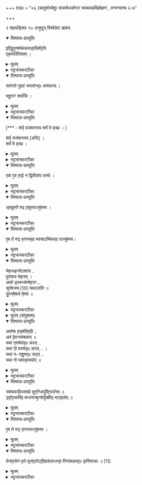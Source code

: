 +++
title = "०६ (चातुर्मास्येषु) साकमेधपर्वगत त्र्यम्बकहविर्ब्राह्मणं , तन्मन्त्राश्च २-७"

+++

९ महापङ्क्तिः
१० अनुष्टुप्
विश्वेदेवा ऋषयः
<details open><summary>विश्वास-प्रस्तुतिः</summary>

प्र॒ति॒पू॒रु॒षमेक॑कपाला॒न्निर्व॑प॒ति   
एक॒मति॑रिक्तम् ।
</details>

<details><summary>मूलम्</summary>

प्र॒ति॒पू॒रु॒षमेक॑कपाला॒न्निर्व॑प॒ति   
एक॒मति॑रिक्तम् ।
</details>

<details><summary>भट्टभास्करटीका</summary>

1अथ त्र्यम्बकान्विदधाति - प्रतिपूरुषमेककपालान्निर्वपतीति ॥ 'अथौषधय इमं देवं त्र्यम्बकैरयजन्त' इत्यादि ब्राह्मणम् । पूरुषं पूरुषं प्रतिपूरुषं, पुरुषशब्दपर्यायः पूरुषशब्दः । उपलक्षणत्वात् स्त्रियोपि गृह्यन्ते । यजमानस्य यावन्तोमात्यास्सस्त्रीकाः तावतः एककपालान्निर्वपति; एकमतिरिक्तं सङ्ख्यया निर्वपेत् इति साधु। 'गतिरनन्तरः' इति पूर्पदप्रकृतिस्वरत्वम् । 'जाता एव प्रजा रुद्रान्निरवदयते' इत्यादि ब्राह्मणम् ॥
</details>

<details open><summary>विश्वास-प्रस्तुतिः</summary>

याव॑न्तो गृ॒ह्याः᳚ स्मस्तेभ्य॒ᳵ कम॑करम्  ।  

पशू॒नाꣳ शर्मा॑सि ।  
</details>

<details><summary>मूलम्</summary>

याव॑न्तो गृ॒ह्याः᳚ स्मस्तेभ्य॒ᳵ कम॑करम्  ।  

पशू॒नाꣳ शर्मा॑सि ।  
</details>

<details><summary>भट्टभास्करटीका</summary>

2त्र्यम्बकानादाय गार्हपत्यमुपतिष्ठते - यावन्त इति ॥ गृहे भवा गृह्याः । व्यत्ययेनाद्युदात्तत्वाभावः । यावन्तः यत्परिमाणा वयं गृह्याः पुमांसस्त्रियश्च स्मो भवामः; तेभ्यस्सर्वेभ्योस्मभ्यं कं सुखमेभिस्त्र्यम्बकैरकरं करोमि । यद्वा - सर्वेभ्यस्सुखकरं त्रैय्यम्बकयागाख्यमेतत्कर्म करोमीति । छान्दसो लुङ् । 'मन्त्रे घस' इति च्लेर्लुक् । पुरुषव्यत्ययो वा, कं कुर्वीतेति । कस्मादेवमुच्यसे ? इति चेत् - पशूनां सर्वेषां शर्मासि शर्म सुखं शरणं वा त्वमसि । 'नामन्यतरस्याम्' इति नाम उदात्तत्वम् ।
</details>

<details open><summary>विश्वास-प्रस्तुतिः</summary>

[*** - शर्म॒ यज॑मानस्य शर्म॑ मे य॒च्छ । ]

शर्म॒ यज॑मानस्य [असि]  ।  
शर्म॑ मे य॒च्छ ।
</details>

<details><summary>मूलम्</summary>

[*** - शर्म॒ यज॑मानस्य शर्म॑ मे य॒च्छ । ]

शर्म॒ यज॑मानस्य [असि]  ।  
शर्म॑ मे य॒च्छ ।
</details>

<details><summary>भट्टभास्करटीका</summary>

किञ्च - यजमानस्य च शर्मासि स त्वं मम च शर्म यच्छ देहि ॥
</details>

<details open><summary>विश्वास-प्रस्तुतिः</summary>

एक॑ ए॒व रु॒द्रो न द्वि॒तीया॑य तस्थे ।  
</details>

<details><summary>मूलम्</summary>

एक॑ ए॒व रु॒द्रो न द्वि॒तीया॑य तस्थे ।  
</details>

<details><summary>भट्टभास्करटीका</summary>

3त्र्यम्बकात् सकृत्सकृदवदाय जुहोति - एक एवेति ॥ असहाय एव ऐश्वर्येण रुद्रः तुल्योत्कृष्टरहितः ; परस्मिन् पदे स्थितत्वात् । तदेव स्पष्टयति - न द्वितीयाय स्वव्यतिरिक्ताय कस्मैचिदपि तस्थे तिष्ठते आत्मानं प्रकाशयति । यथा द्वितीयेन स्वप्रभावो न परिच्च्छिद्यते तथैव सर्वदा भवति । तस्मात्सर्वदोत्कृष्टरहितत्वादेक एवेति । 'श्लाघह्नुङ्स्थाशपाम्' इति सम्प्रदानत्वम् । 'प्रकाशनस्थेयाख्ययोश्च' इत्यात्मनेपदम् । यद्वा - एक एव रुद्र इति निस्सामान्यमैश्वर्यं प्रतिपादयति । यस्मादेवं तस्मादेष देवः कदाचिदपि द्वितीयाय सहायाय न तस्थे सहायार्थं न तिष्ठतीति सहायापेक्षी न क्वचिदपि कार्येषु भवतीति ।
</details>

<details open><summary>विश्वास-प्रस्तुतिः</summary>

आ॒खुस्ते॑ रुद्र प॒शुस्तञ्जु॑षस्व ।
</details>

<details><summary>मूलम्</summary>

आ॒खुस्ते॑ रुद्र प॒शुस्तञ्जु॑षस्व ।
</details>

<details><summary>भट्टभास्करटीका</summary>

हे रुद्र आखुः मूषकः पशुः भागभूतः । श्रुतिप्रामाण्यादवगम्यते । यद्वा - आखुः उत्करस्थः पुरोडाशः तव पशुः पशुवत्प्रीतिहेतुः । यथोक्तम् - 'आखूत्कर एकं पुरोडाशमुपवपति' इति । यद्वा - आखुस्थानीयस्तव पशुः द्विपाच्चतुष्पाच्च सर्वः ; तस्मात्तमाखूत्करस्थं पुरोडाशं जुषस्व ।
</details>

<details open><summary>विश्वास-प्रस्तुतिः</summary>

ए॒ष ते॑ रुद्र भा॒गस्स॒ह स्वस्राऽम्बि॑कया॒ तञ्जु॑षस्व।
</details>

<details><summary>मूलम्</summary>

ए॒ष ते॑ रुद्र भा॒गस्स॒ह स्वस्राऽम्बि॑कया॒ तञ्जु॑षस्व।
</details>

<details><summary>भट्टभास्करटीका</summary>

अपि च - हे रुद्र स एवाखूत्करस्थस्तव भागः सर्वत्रैयम्बकादानात्मकः ; तस्मात्तमपि भगवत्याम्बिकया देव्या सह जुषस्व । लक्षितलक्षणया स्वस्रा भगिनी लक्ष्यते । भगिन्या भगवत्या । यद्वा - स्वसृत्वेन सहजत्वं लक्ष्यते तेन चाविनाभावः । यद्वा - स्वमात्मानं सरति भजत इति स्वसा देहार्धभूता । पृषोदरादिः । सुष्ठु वात्मना अस्यते प्राप्यते इति स्वसा । असु गत्यादिषु, तस्मात् 'सुञ्यसेरृन्' इति ऋप्रत्ययः, व्युत्पत्त्यनवधारणान्ननिहन्यते ॥
</details>

<details open><summary>विश्वास-प्रस्तुतिः</summary>

भेष॒जङ्गवेऽश्वा॑य ..   
पुरु॑षाय भेष॒जम् ।  
अथो॑ अ॒स्मभ्य॑म्भेष॒जꣳ...     
सुभे॑षजम् [10] यथाऽस॑ति  ॥   
सु॒गम्मे॒षाय॑ मे॒ष्या॑ ॥
</details>

<details><summary>मूलम्</summary>

भेष॒जङ्गवेऽश्वा॑य ..   
पुरु॑षाय भेष॒जम् ।  
अथो॑ अ॒स्मभ्य॑म्भेष॒जꣳ...     
सुभे॑षजम् [10] यथाऽस॑ति  ॥   
सु॒गम्मे॒षाय॑ मे॒ष्या॑ ॥
</details>

<details><summary>भट्टभास्करटीका</summary>

4ततश्च त्वत्प्रसादादस्माकमित्थमस्त्वित्याशास्ते - भेषजं गव इति पङ्क्त्या पञ्चपदया ॥ भेषजं गवेश्वायेति प्रथमः पादः । सर्वत्र जातावेकवचनम् । गोभ्योश्वेभ्यः पुरुषेभ्यश्च भेषजमौषधं यथा असति भवेत् ; तथा जुषस्व । अथो अपि च अस्मभ्यं यथा भेषजं रोगशमनं च भवेत्, सुभेषजं च शरीरसिद्ध्यादिकारणं यथा भवेत्, सुगं सुष्ठुगम्यं सेव्यं यथा भवेत् । सुष्ठु वा गम्यतेऽनेन सर्वमभिमतं यथा तथा तं जुषस्व ।    
किञ्च - मेषेभ्यो मेषीभ्यश्च भेषजं यथा स्यात् तथा जुषस्व । अस्तेर्लेटि शपो लुकि 'लेटोडाटौ' इत्यडागमः । गोशब्दात् 'सावेकाचः' इति प्राप्तं विभक्त्युदात्तत्वं 'न गोश्वन्' इति प्रतिषिध्यते ॥
</details>



<details><summary>मूलम् (संयुक्तम्)</summary>

अवा᳚म्ब रु॒द्रम॑दिम॒ह्यव॑ दे॒वन्त्र्य॑म्बकम्  ॥ यथा॑ न॒श्श्रेय॑स॒ᳵ कर॒द्यथा॑ नो॒ वस्य॑स॒ᳵ कर॒द्यथा॑ नᳶ पशु॒मत॒ᳵ कर॒द्यथा॑ नो व्यवसा॒यया᳚त्  ॥ 
</details>

<details open><summary>विश्वास-प्रस्तुतिः</summary>

अवा᳚म्ब रु॒द्रम॑दिम॒हि ..    
अव॑ दे॒वन्त्र्य॑म्बकम्  ॥   
यथा॑ न॒श्श्रेय॑स॒ᳵ करत्  ..  
यथा॑ नो॒ वस्य॑स॒ᳵ करत् ..  ।   
यथा॑ नᳶ पशु॒मत॒ᳵ कर॒त् ..  
यथा॑ नो व्यवसा॒यया᳚त्  ॥
</details>

<details><summary>मूलम्</summary>

अवा᳚म्ब रु॒द्रम॑दिम॒हि ..    
अव॑ दे॒वन्त्र्य॑म्बकम्  ॥   
यथा॑ न॒श्श्रेय॑स॒ᳵ करत्  ..  
यथा॑ नो॒ वस्य॑स॒ᳵ करत् ..  ।   
यथा॑ नᳶ पशु॒मत॒ᳵ कर॒त् ..  
यथा॑ नो व्यवसा॒यया᳚त्  ॥
</details>

<details><summary>भट्टभास्करटीका</summary>

5इदानीमारोग्यानन्तरं धनसमृद्ध्यादिकमाशास्ते - अवाम्बेति षट्पदा जगतीयम् ॥ अत्र देवीं प्रत्याशास्ते । हे अम्ब जगतां मातः देवं (अम्ब) वयमवादिमहि अवदानैस्तोषयामः । अवदानसाध्या देवतातृप्तिरवदानेन लक्ष्यते । छान्दसो लुञ्, व्यत्ययेनात्मनेपदम्, 'स्थाघ्वोरिच्च' इतीत्वकित्त्वे, 'ह्रस्वादङ्गात्' इति सिचो लुक् । त्र्यम्बकञ्च देवमवादिमहीत्येव ।
आदरार्थं द्वितीयं ब्रवीति गुणान्तरख्यापनार्थं वा । त्र्यम्बकमिति त्रीणि अम्बकानि लोचनानि यस्य । यद्वा - अबि शब्दे, अम्बका वेदाः त्र्यम्बकः वेदत्रयीप्रतिपाद्यः । अथ वा - अम गत्यादिषु, अमनहेतवोम्बाः द्यौरापः पृथिवी चेति, तदाराधनीयत्वात् । त्रयो वा अग्नयः तिस्रो वा गतयः त्रीणि वा ज्योतींषि । छान्दस इयङादेशः । तस्मादेवं महानुभावं देवं त्र्यम्बकमवादिमहि ।   
किमर्थम् ? यथा नोस्मान् श्रेयसः विद्याधनपुत्रादिभिः प्रशस्यतरान् करत् कुर्यात् तदर्थमित्यर्थः । पूर्ववल्लेटि शपो लुक् । यथा नोस्मान् वस्यसः वसीयसः वसुमत्तरान् कुर्यात् । वसुमच्छब्दादीयसुनि 'विन्मतोर्लुक्' टिलोपः, छान्दसः ईकारलोपः । वस्तृशब्दाद्वा 'तुश्छन्दसि' इतीयसुन्, अतिशयेन वस्तॄन्, यथा चास्मान् पशुमतः बहुपशुकान् कुर्यात् 'ह्नस्वनुङ्भ्यां मतुप्' इति मतुप उदात्तत्वम् ।   
यथा च नोस्मान् व्यवसाययात् व्यवसितकर्माः कुर्यात् अविघ्नेनेदं कर्म समापयेत् । व्यवपूवात्स्यतेर्णिचि 'शा च्छासाह्वा' इति युगागमः, लेट्याडागमः ॥
</details>

<details open><summary>विश्वास-प्रस्तुतिः</summary>

त्र्य॑म्बकय्ँयजामहे सुग॒न्धिम्पु॑ष्टि॒वर्ध॑नम्  ॥    
उ॒र्वा॒रु॒कमि॑व॒ बन्ध॑नान्मृ॒त्योर्मु॑ख्षीय॒ माऽमृता᳚त् ॥  
</details>

<details><summary>मूलम्</summary>

त्र्य॑म्बकय्ँयजामहे सुग॒न्धिम्पु॑ष्टि॒वर्ध॑नम्  ॥    
उ॒र्वा॒रु॒कमि॑व॒ बन्ध॑नान्मृ॒त्योर्मु॑ख्षीय॒ माऽमृता᳚त् ॥  
</details>

<details><summary>भट्टभास्करटीका</summary>

6त्रिः प्रदक्षिणं परियन्ति - त्र्यम्बकमिति । अनुष्टुबेषा ॥ इदानीं मृत्युञ्जयमाशास्ते । त्र्यम्बकं व्याख्यातम् । सुगन्धिं नित्यशोभनं यशोगन्धिं, सर्वसुकृतमयत्वात् । 'गन्धस्येत्वे तदेकान्तग्रहणम्' इतीत्वम् । पुष्टिवर्धनं गोभूमिवित्तविद्यादिपुष्टिहेतुं ईदृशं देवं यजामहे । किमर्थम् ? यथा उर्वारुकं फलं बन्धनात्प्रसवबन्धनात् पक्वं स्वयं मुच्यते एवमहमपि मृत्योरनेन मुक्षीय मुक्तो भूयासं, मामृतान्मुक्षीय अमरणो भूयासम् । मुचेराशिषि लिङि सीयुटि 'लिङ्सिचावात्मनेपदेषु' इति कित्त्वम् । बहुव्रीहौ 'नञो जरमर' इत्युत्तरपदाद्युदात्तत्वम्, भावप्रधानो द्रष्टव्यः । त्रपुसमुर्वारुकमिति केचित् । हिममित्यन्ये । अन्य आहुः - पुरुषेण वाह्यात्काष्ठादिभारात् यद्भारातिरिक्तं तदुर्वारुकमिति तद्यथा बन्धनव्यवसायान्मुच्यते न वाहकवशं भवति एवमहं मृत्योर्मुक्षीय मृत्युवशं मा गां मां मृत्युर्मा गात् इति । उरोर्भाराद्वारणीयमुर्वारुकमिति ॥
</details>

<details open><summary>विश्वास-प्रस्तुतिः</summary>

ए॒ष ते॑ रुद्र भा॒गस्तञ्जु॑षस्व  ।  
</details>

<details><summary>मूलम्</summary>

ए॒ष ते॑ रुद्र भा॒गस्तञ्जु॑षस्व  ।  
</details>

<details><summary>भट्टभास्करटीका</summary>

7शुष्के स्थाणौ तान्बध्नाति - एष त इति ॥ हे भगवन् रुद्र एष तव भागः, तं जुषस्व गृहाण !
</details>

<details open><summary>विश्वास-प्रस्तुतिः</summary>

तेना॑व॒सेन॑ प॒रो मूज॑व॒तोऽती॒ह्यव॑ततधन्वा॒ पिना॑कहस्त॒ᳵ कृत्ति॑वासाः ॥ [11]
</details>

<details><summary>मूलम्</summary>

तेना॑व॒सेन॑ प॒रो मूज॑व॒तोऽती॒ह्यव॑ततधन्वा॒ पिना॑कहस्त॒ᳵ कृत्ति॑वासाः ॥ [11]
</details>

<details><summary>भट्टभास्करटीका</summary>

तेनानेनावसेन पथामवनेन पथः येन अवते । गत्यर्थादौणादिकोस्वप्रत्ययः । परः परस्तात् । मूजवान्नाम पर्वतः उच्छ्रिततया प्रसिद्धः तस्यापि परस्तात् अतीहि अतिक्रम्य गच्छ । यद्वा - मूङ् बन्धने, बन्धजस्संसारो मूजः तद्वतः प्रपञ्चादतीहि । परशब्दाच्छान्दसोसिच्प्रत्ययः । अवततधन्वा अवतारितज्याकरवत्तादृशं धनुर्यस्य इति बहुव्रीहौ 'धनुषश्च' इत्यानङ्, 'गतिरनन्तरः' इति गतेः प्रकृतिस्वरत्वम् । पिनाकहस्तः पिनाकाख्यं धनुर्दण्डं हस्ते अलङ्कारार्थं वहन्न हि ते निरायुधस्यापि चोरादिभयमस्ति । कृत्तिवासाः वैयाघ्रनागचर्ममात्रं वसानः । कवचादि नेति भावः । ईदृशो दूरतरः गन्तुमर्हति । देव वयं न बिभीमः प्रसादादृते कस्त्वां पश्यन्न बिभेतीति । साकमेधास्समाप्ताः ॥

इत्यष्टमे षष्ठोनुवाकः ॥  
</details>
